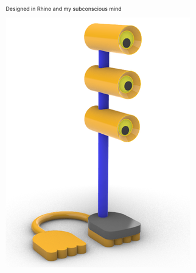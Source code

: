 Designed in Rhino and my subconscious mind

![3d model](https://github.com/Sycration/Dream-Statue/blob/main/image.png?raw=true)
